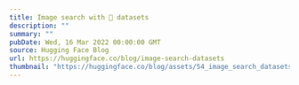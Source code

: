 ```yaml
---
title: Image search with 🤗 datasets
description: ""
summary: ""
pubDate: Wed, 16 Mar 2022 00:00:00 GMT
source: Hugging Face Blog
url: https://huggingface.co/blog/image-search-datasets
thumbnail: "https://huggingface.co/blog/assets/54_image_search_datasets/spaces_image_search.jpg"
---
```



